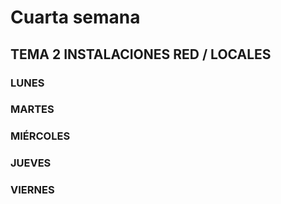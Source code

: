# Cuarta semana

## TEMA 2 INSTALACIONES RED / LOCALES
### LUNES 
### MARTES 
### MIÉRCOLES 
### JUEVES 
### VIERNES 
